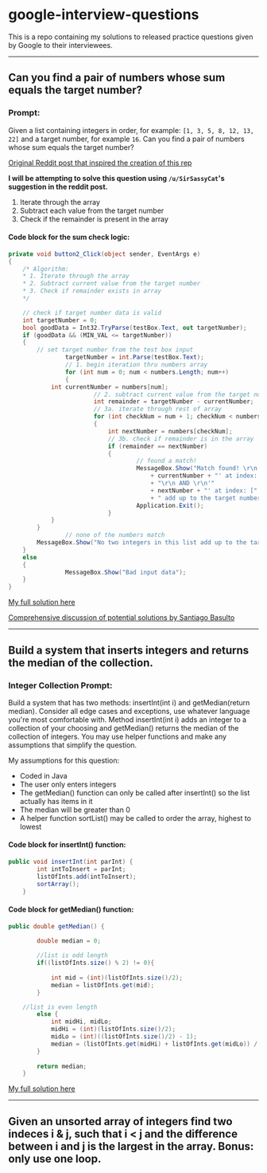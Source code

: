 # google-interview-questions
This is a repo containing my solutions to released practice questions given by Google to their interviewees.

---

## Can you find a pair of numbers whose sum equals the target number?

### Prompt:

Given a list containing integers in order, for example: `[1, 3, 5, 8, 12, 13, 22]` and a target number, for example `16`. Can you find a pair of numbers whose sum equals the target number?

[Original Reddit post that inspired the creation of this rep](https://old.reddit.com/r/learnprogramming/comments/9vp1vv/an_interesting_problem_from_a_job_interview_at/)

**I will be attempting to solve this question using `/u/SirSassyCat`'s suggestion in the reddit post.**

1. Iterate through the array
2. Subtract each value from the target number
3. Check if the remainder is present in the array

#### Code block for the sum check logic:

```C#
private void button2_Click(object sender, EventArgs e)
{
	/* Algorithm:
	* 1. Iterate through the array
	* 2. Subtract current value from the target number
	* 3. Check if remainder exists in array
	*/

	// check if target number data is valid
	int targetNumber = 0;
	bool goodData = Int32.TryParse(testBox.Text, out targetNumber);
	if (goodData && (MIN_VAL <= targetNumber))
	{
		// set target number from the test box input
                targetNumber = int.Parse(testBox.Text);
                // 1. begin iteration thru numbers array
                for (int num = 0; num < numbers.Length; num++)
                {
			int currentNumber = numbers[num];
                    	// 2. subtract current value from the target number
                    	int remainder = targetNumber - currentNumber;
                    	// 3a. iterate through rest of array
                    	for (int checkNum = num + 1; checkNum < numbers.Length; checkNum++)
                    	{
                        	int nextNumber = numbers[checkNum];
                        	// 3b. check if remainder is in the array
                        	if (remainder == nextNumber)
                        	{
                            		// found a match!
                            		MessageBox.Show("Match found! \r\n'"
                                		+ currentNumber + "' at index: [" + num + "]"
                                		+ "\r\n AND \r\n'"
                                		+ nextNumber + "' at index: [" + checkNum + "]\r\n"
                                		+ " add up to the target number: '" + targetNumber + "'");
                            		Application.Exit();
                        	}
			}
		}
                // none of the numbers match
		MessageBox.Show("No two integers in this list add up to the target number.");
	}
	else
	{
                MessageBox.Show("Bad input data");
	}
}
```
[My full solution here](https://github.com/EnEmerson/google-interview-questions/blob/master/pairing-numbers/pairingNumbers/pairingNumbers/Form1.cs)

[Comprehensive discussion of potential solutions by Santiago Basulto](https://notebooks.ai/santiagobasulto/1-interview-questions-sum-of-numbers-google-9f26238f)

---

## Build a system that inserts integers and returns the median of the collection.

### Integer Collection Prompt:

Build a system that has two methods: insertInt(int i) and getMedian(return median). Consider all edge cases and exceptions, use whatever language you're most comfortable with. Method insertInt(int i) adds an integer to a collection of your choosing and getMedian() returns the median of the collection of integers. You may use helper functions and make any assumptions that simplify the question.

My assumptions for this question: 

* Coded in Java
* The user only enters integers
* The getMedian() function can only be called after insertInt() so the list actually has items in it
* The median will be greater than 0
* A helper function sortList() may be called to order the array, highest to lowest

#### Code block for insertInt() function: 

```Java
public void insertInt(int parInt) {
        int intToInsert = parInt;
        listOfInts.add(intToInsert);
        sortArray();
    }
```

#### Code block for getMedian() function:

```Java
public double getMedian() {
        
        double median = 0;

        //list is odd length
        if((listOfInts.size() % 2) != 0){
            
            int mid = (int)(listOfInts.size()/2);
            median = listOfInts.get(mid);
        }

	//list is even length
        else {		
            int midHi, midLo;
            midHi = (int)(listOfInts.size()/2);
            midLo = (int)((listOfInts.size()/2) - 1);
            median = (listOfInts.get(midHi) + listOfInts.get(midLo)) / 2;
        }
        
        return median;
    }
```

[My full solution here](https://github.com/EnEmerson/google-interview-questions/blob/master/aitp-interview/src/IntegerCollection.java)

---

## Given an unsorted array of integers find two indeces i & j, such that i < j and the difference between i and j is the largest in the array. Bonus: only use one loop.